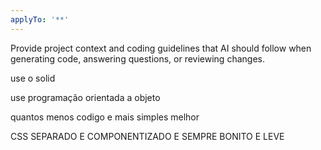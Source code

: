 ```yaml
---
applyTo: '**'
---
```

Provide project context and coding guidelines that AI should follow when generating code, answering questions, or reviewing changes.

use o solid

use programação orientada a objeto

quantos menos codigo e mais simples melhor

CSS SEPARADO E COMPONENTIZADO E SEMPRE BONITO E LEVE 